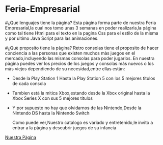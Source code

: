 # Feria-Empresarial
#¿Què lenguajes tiene la pàgina?
Esta pàgina forma parte de nuestra Feria Empresarial,la cual nos tomo unas 3 semanas en poder realizarla,la pàgina como tal tiene Html para el texto en la pagina
Css para el estilo de la misma y por ultimo Java Script para las animaciones.

#¿Què proposito tiene la pàgina?
Retro consolas tiene el proposito de hacer conciencia a las personas que existen muchos màs juegos en el mercado,incluyendo las mismas consolas para poder jugarlos.
En nuestra pàgina puedes ver los precios de los juegos y consolas màs nuevos o los màs viejos dependiendo de su necesidad,entre ellas estàn:

* Desde la Play Station 1 Hasta la Play Station 5 con los 5 mejores titulos de cada consola
* Tambien està la mitica Xbox,estando desde la Xbox original hasta la Xbox Series X con sus 5 mejores titulos
* Y por supuesto no hay que olvidarnos de las Nintendo,Desde la Nintendo DS hasta la Nintendo Switch

  Como puede ver,Nuestro catalogo es variado y entretenido,le invito a entrar a la pàgina y descubrir juegos de su infancia

 [Nuestra Pàgina](https://looxyreal.github.io/Feria-Empresarial/)
